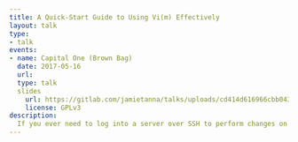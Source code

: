 ```yaml
---
title: A Quick-Start Guide to Using Vi(m) Effectively
layout: talk
type:
- talk
events:
- name: Capital One (Brown Bag)
  date: 2017-05-16
  url:
  type: talk
  slides
    url: https://gitlab.com/jamietanna/talks/uploads/cd414d616966cbb043b7fb773f4e7d37/intro-to-vi.pdf
    license: GPLv3
description:
  If you ever need to log into a server over SSH to perform changes on the box, you will find that either Vi or Vim is installed. Having a grasp of the basics that Vi(m) provides can make your productivity increase, without having to remember too much.
---
```

